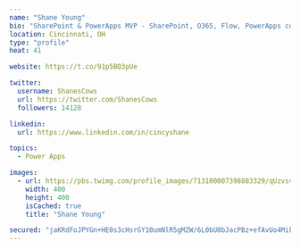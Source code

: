 ```yaml
---
name: "Shane Young"
bio: "SharePoint & PowerApps MVP - SharePoint, O365, Flow, PowerApps consulting? @PowerApps911 | Pure Snark? You found it."
location: Cincinnati, OH
type: "profile"
heat: 41

website: https://t.co/91p5BQ3pUe

twitter:
  username: ShanesCows
  url: https://twitter.com/ShanesCows
  followers: 14128

linkedin:
  url: https://www.linkedin.com/in/cincyshane

topics:
  - Power Apps

images:
  - url: https://pbs.twimg.com/profile_images/713100007398883329/qUzvsvQ3_400x400.jpg
    width: 400
    height: 400
    isCached: true
    title: "Shane Young"

secured: "jaKRdFoJPYGn+HE0s3cHsrGY10umNlR5gMZW/6L0bU0bJacPBz+efAvUo4Mikb7v5MjW6tTKgjddktyKBuqI7qrgzuIzxVLq2bv0xoa5F0FF0+7urqXqh6In2FjNyLX0ILwIm+iRpMqRPcMh+rIpkGhSyMaTP0/PcMX5uoiTWTJ8xfqcGTxsHxgO6PocnKOidLBR6K3CVDdgpxpRHcfX8DxN8SEgCsU2gbi3YhMlZpwse896cHeb4MQeddYHymXxEfB7b+3ibIBTTwsZWEVlbIQaPOoySdnQZZvodGo8BBy53dK5kMSIaahqXP4mTkRTUCVSq8Zbor1ejhqlmJXTD+lwwtPIqKMfvZy44DwZsnc2MQ42joqftnqaFjrRaWjp1gm9clNCq1Rt4kHwV5rCpFCtlc00b/Gw40pGTNwdBlU=;twmbR2t5JgK9EvRvhfC/TA=="
---
```


